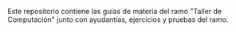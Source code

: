 Este repositorio contiene las guías de materia del ramo "Taller de Computación" junto con ayudantías, ejercicios y pruebas del ramo.
